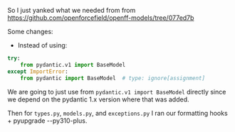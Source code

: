So I just yanked what we needed from from https://github.com/openforcefield/openff-models/tree/077ed7b

Some changes:

* Instead of using:
```python
try:
    from pydantic.v1 import BaseModel
except ImportError:
    from pydantic import BaseModel  # type: ignore[assignment]
```
We are going to just use from `pydantic.v1 import BaseModel` directly since we depend on the pydantic 1.x version where that was added.

Then for `types.py`, `models.py`, and `exceptions.py` I ran our formatting hooks + pyupgrade --py310-plus.
